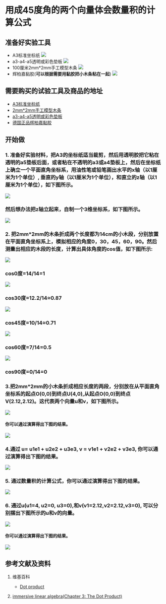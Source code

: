 # 用成45度角的两个向量体会数量积的计算公式

## 准备好实验工具

- A3标准坐标纸
![](/images/线性代数/用成45度角的两个向量体会数量积的计算公式/A3标准坐标纸.jpg)
- a3-a4-a5透明或彩色垫板
![](/images/线性代数/用成45度角的两个向量体会数量积的计算公式/a3-a4-a5透明或彩色垫板.jpg)
- 100厘米2mm*2mm手工模型木条
![](/images/线性代数/用成45度角的两个向量体会数量积的计算公式/2mm手工模型木条.jpg)
- 辉柏嘉黏胶(**可以根据需要用黏胶把小木条粘在一起**)
![](/images/线性代数/用成45度角的两个向量体会数量积的计算公式/辉柏嘉黏胶.jpg)

## 需要购买的试验工具及商品的地址

- [A3标准坐标纸](https://detail.tmall.com/item.htm?id=27142292922&ali_refid=a3_430583_1006:1105863285:N:dZ%20MV6sJ%20YlXqxaoC1QlJw==:77285e2bbcb0cebf9d00068f21bd840f&ali_trackid=1_77285e2bbcb0cebf9d00068f21bd840f&spm=a230r.1.14.1&skuId=3165771512170)
- [2mm*2mm手工模型木条](https://item.taobao.com/item.htm?spm=a1z09.2.0.0.7f642e8dJTGJWM&id=543446811425&_u=3c6ncud14e3)
- [a3-a4-a5透明或彩色垫板](https://detail.tmall.com/item.htm?id=572373987578&spm=a1z09.2.0.0.7f642e8dJTGJWM&_u=3c6ncud6913&skuId=3884138486259)
- [德国正品辉柏嘉黏胶](https://detail.tmall.com/item.htm?id=578158176708&spm=a1z09.2.0.0.7f642e8dJTGJWM&_u=3c6ncudc3bc&skuId=3997768894943)

## 开始做

### 1. 准备好实验材料，把A3的坐标纸适当裁剪，然后用透明胶把它粘在透明的a5垫板后面，或者粘在不透明的a3或a4垫板上，然后在坐标纸上确立一个平面直角坐标系，用油性笔或铅笔画出水平的x轴（以1厘米为1个单位）, 垂直的y轴（以1厘米为1个单位），和直立的z轴（以1厘米为1个单位），如下图所示。

![](/images/线性代数/用成45度角的两个向量体会数量积的计算公式/1a1.jpg)

### 然后想办法把z轴立起来，自制一个3维坐标系，如下图所示。

![](/images/线性代数/用成45度角的两个向量体会数量积的计算公式/1a2.jpg)

### 2. 把2mm*2mm的木条折成两个长度都为14cm的小木段，分别放置在平面直角坐标系上，模拟相应的角度0，30，45，60，90。然后测量出相应的木段的长度，计算出具体角度的cos值，如下图所示:

![](/images/线性代数/用成45度角的两个向量体会数量积的计算公式/2a1.jpg)
### cos0度=14/14=1

![](/images/线性代数/用成45度角的两个向量体会数量积的计算公式/2a2.jpg)
### cos30度=12.2/14≈0.87

![](/images/线性代数/用成45度角的两个向量体会数量积的计算公式/2a3.jpg)
### cos45度=10/14≈0.71

![](/images/线性代数/用成45度角的两个向量体会数量积的计算公式/2a4.jpg)
### cos60度=7/14=0.5

![](/images/线性代数/用成45度角的两个向量体会数量积的计算公式/2a5.jpg)
### cos90度=0/14=0

### 3.把2mm*2mm的小木条折成相应长度的两段，分别放在从平面直角坐标系的起点O(0,0)到终点U(4,0),从起点O(0,0)到终点V(2.12,2.12)。这代表两个向量u和v，如下图所示。

![](/images/线性代数/用成45度角的两个向量体会数量积的计算公式/3a1.jpg)

#### 你可以通过演算得出下图的结果。

![](/images/线性代数/用成45度角的两个向量体会数量积的计算公式/3a2.jpg)

### 4.通过 u= u1e1 + u2e2 + u3e3, v = v1e1 + v2e2 + v3e3, 你可以通过演算得出下图的结果。

![](/images/线性代数/用成45度角的两个向量体会数量积的计算公式/4a.jpg)

### 5. 通过数量积的计算公式，你可以通过演算得出下图的结果。

![](/images/线性代数/用成45度角的两个向量体会数量积的计算公式/5a.jpg)

### 6. 通过u(u1=4, u2=0, u3=0),和v(v1=2.12,v2=2.12,v3=0), 可以分别摆出下图所示的u和v的向量。

![](/images/线性代数/用成45度角的两个向量体会数量积的计算公式/6a1.jpg)

#### 你可以通过演算得出下图的结果。

![](/images/线性代数/用成45度角的两个向量体会数量积的计算公式/6a2.jpg)

## 参考文献及资料

1. 维基百科
	- [Dot product](https://en.wikipedia.org/wiki/Dot_product) 

2. [immersive linear algebra(Chapter 3: The Dot Product)](http://immersivemath.com/ila/ch03_dotproduct/ch03.html)